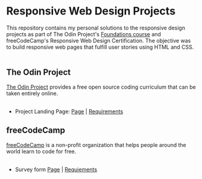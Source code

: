 # Responsive Web Design Projects

This repository contains my personal solutions to the responsive design projects as part of The Odin Project's [Foundations course](https://www.theodinproject.com/paths/foundations/courses/foundations) and freeCodeCamp's Responsive Web Design Certification. The objective was to build responsive web pages that fulfill user stories using HTML and CSS.</br></br>

## The Odin Project
[The Odin Project](https://www.theodinproject.com/) provides a free open source coding curriculum that can be taken entirely online. </br></br>

* Project Landing Page: [Page](https://zowdk.github.io/responsive-web-design/product-landing-pages/music-lessons/) | [Requirements](https://www.theodinproject.com/paths/foundations/courses/foundations/lessons/landing-page#assignment)
 

## freeCodeCamp
[freeCodeCamp](https://www.freecodecamp.org/) is a non-profit organization that helps people around the world learn to code for free. </br></br>

* Survey form [Page]() | [Requiements](https://www.freecodecamp.org/learn/responsive-web-design/responsive-web-design-projects/build-a-survey-form/)


